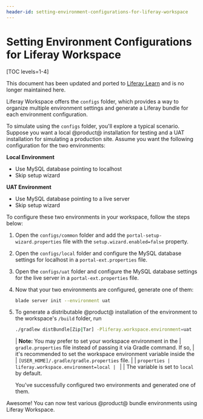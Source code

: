 ```yaml
---
header-id: setting-environment-configurations-for-liferay-workspace
---
```


# Setting Environment Configurations for Liferay Workspace

[TOC levels=1-4]

<aside class="alert alert-info">
  <span class="wysiwyg-color-blue120">This document has been updated and ported to <a href="
https://learn.liferay.com/dxp/latest/en/building-applications/tooling/liferay-workspace/configuring-liferay-workspace.html#updating-liferay-workspace-and-bundled-plugins
">Liferay Learn</a> and is no longer maintained here.</span>
</aside>

Liferay Workspace offers the `configs` folder, which provides a way to
organize multiple environment settings and generate a Liferay bundle for each
environment configuration.

To simulate using the `configs` folder, you'll explore a typical scenario.
Suppose you want a local @product@ installation for testing and a UAT
installation for simulating a production site. Assume you want the following
configuration for the two environments:

**Local Environment**

- Use MySQL database pointing to localhost
- Skip setup wizard

**UAT Environment**

- Use MySQL database pointing to a live server
- Skip setup wizard

To configure these two environments in your workspace, follow the steps below:

1.  Open the `configs/common` folder and add the
    `portal-setup-wizard.properties` file with the `setup.wizard.enabled=false`
    property.

2.  Open the `configs/local` folder and configure the MySQL database settings
    for localhost in a `portal-ext.properties` file.

3.  Open the `configs/uat` folder and configure the MySQL database settings for
    the live server in a `portal-ext.properties` file.

4.  Now that your two environments are configured, generate one of them:

    ```bash
    blade server init --environment uat
    ```

5.  To generate a distributable @product@ installation of the environment to the
    workspace's `/build` folder, run

    ```bash
    ./gradlew distBundle[Zip|Tar] -Pliferay.workspace.environment=uat
    ```

    | **Note:** You may prefer to set your workspace environment in the
    | `gradle.properties` file instead of passing it via Gradle command. If so,
    | it's recommended to set the workspace environment variable inside the
    | `[USER_HOME]/.gradle/gradle.properties` file.
    | 
    | ```properties
    | liferay.workspace.environment=local
    | ```
    | 
    | The variable is set to `local` by default.

    You've successfully configured two environments and generated one of them.

Awesome! You can now test various @product@ bundle environments using Liferay
Workspace.
